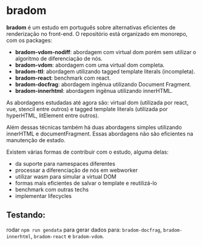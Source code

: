 # bradom

**bradom** é um estudo em português sobre alternativas eficientes de renderização no front-end. O repositório está organizado em monorepo, com os packages:

- **bradom-vdom-nodiff**: abordagem com virtual dom porém sem utilizar o algoritmo de diferenciação de nós.
- **bradom-vdom**: abordagem com uma virtual dom completa.
- **bradom-ttl**: abordagem utilizando tagged template literals (incompleta).
- **bradom-react**: benchmark com react.
- **bradom-docfrag**: abordagem ingênua utilizando Document Fragment.
- **bradom-innerhtml**: abordagem ingênua utilizando innerHTML.

As abordagens estudadas até agora são: virtual dom (utilizada por react, vue, stencil entre outros) e tagged template literals (utilizada por hyperHTML, litElement entre outros).

Além dessas técnicas também há duas abordagens simples utilizando innerHTML e documentFragment. Essas abordagens não são eficientes na manutenção de estado.

Existem várias formas de contribuir com o estudo, alguma delas:
- da suporte para namespaces diferentes
- processar a diferenciação de nós em webworker
- utilizar wasm para simular a virtual DOM
- formas mais eficientes de salvar o template e reutilizá-lo
- benchmark com outras techs
- implementar lifecycles

## Testando:

rodar `npm run gendata` para gerar dados para: `bradom-docfrag`, `bradom-innerhtml`, `bradom-react` e `bradom-vdom`.